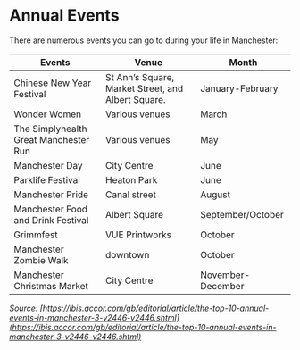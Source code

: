 # Annual Events     
There are numerous events you can go to during your life in Manchester:      

| **Events**                                | **Venue**                                               | **Month**             |
|---------------------------------------|-----------------------------------------------------|-------------------|
| Chinese New Year Festival             | St Ann’s Square, Market Street, and Albert Square.  | January-February  |
| Wonder Women                          | Various venues                                      | March             |
| The Simplyhealth Great Manchester Run | Various venues                                      | May               |
| Manchester Day                        | City Centre                                         | June              |
| Parklife Festival                     | Heaton Park                                         | June              |
| Manchester Pride                      | Canal street                                        | August            |
| Manchester Food and Drink Festival    | Albert Square                                       | September/October |
| Grimmfest                             | VUE Printworks                                      | October           |
| Manchester Zombie Walk                | downtown                                            | October           |
| Manchester Christmas Market           | City Centre                                         | November-December |    

_Source: [https://ibis.accor.com/gb/editorial/article/the-top-10-annual-events-in-manchester-3-v2446-v2446.shtml](https://ibis.accor.com/gb/editorial/article/the-top-10-annual-events-in-manchester-3-v2446-v2446.shtml)_   
